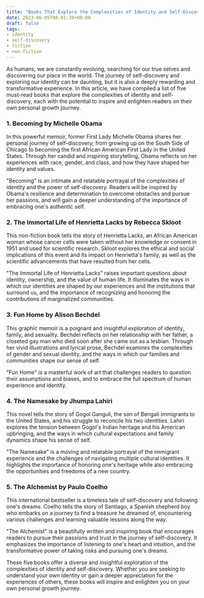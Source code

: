 ```yaml
---
title: "Books That Explore the Complexities of Identity and Self-Discovery"
date: 2023-06-05T08:01:20+00:00
draft: false
tags:
- identity
- self-discovery
- fiction
- non-fiction
---
```


As humans, we are constantly evolving, searching for our true selves and discovering our place in the world. The journey of self-discovery and exploring our identity can be daunting, but it is also a deeply rewarding and transformative experience. In this article, we have compiled a list of five must-read books that explore the complexities of identity and self-discovery, each with the potential to inspire and enlighten readers on their own personal growth journey.

### 1. Becoming by Michelle Obama

In this powerful memoir, former First Lady Michelle Obama shares her personal journey of self-discovery, from growing up on the South Side of Chicago to becoming the first African American First Lady in the United States. Through her candid and inspiring storytelling, Obama reflects on her experiences with race, gender, and class, and how they have shaped her identity and values.

"Becoming" is an intimate and relatable portrayal of the complexities of identity and the power of self-discovery. Readers will be inspired by Obama's resilience and determination to overcome obstacles and pursue her passions, and will gain a deeper understanding of the importance of embracing one's authentic self.

### 2. The Immortal Life of Henrietta Lacks by Rebecca Skloot

This non-fiction book tells the story of Henrietta Lacks, an African American woman whose cancer cells were taken without her knowledge or consent in 1951 and used for scientific research. Skloot explores the ethical and social implications of this event and its impact on Henrietta's family, as well as the scientific advancements that have resulted from her cells.

"The Immortal Life of Henrietta Lacks" raises important questions about identity, ownership, and the value of human life. It illuminates the ways in which our identities are shaped by our experiences and the institutions that surround us, and the importance of recognizing and honoring the contributions of marginalized communities.

### 3. Fun Home by Alison Bechdel

This graphic memoir is a poignant and insightful exploration of identity, family, and sexuality. Bechdel reflects on her relationship with her father, a closeted gay man who died soon after she came out as a lesbian. Through her vivid illustrations and lyrical prose, Bechdel examines the complexities of gender and sexual identity, and the ways in which our families and communities shape our sense of self.

"Fun Home" is a masterful work of art that challenges readers to question their assumptions and biases, and to embrace the full spectrum of human experience and identity.

### 4. The Namesake by Jhumpa Lahiri

This novel tells the story of Gogol Ganguli, the son of Bengali immigrants to the United States, and his struggle to reconcile his two identities. Lahiri explores the tension between Gogol's Indian heritage and his American upbringing, and the ways in which cultural expectations and family dynamics shape his sense of self.

"The Namesake" is a moving and relatable portrayal of the immigrant experience and the challenges of navigating multiple cultural identities. It highlights the importance of honoring one's heritage while also embracing the opportunities and freedoms of a new country.

### 5. The Alchemist by Paulo Coelho

This international bestseller is a timeless tale of self-discovery and following one's dreams. Coelho tells the story of Santiago, a Spanish shepherd boy who embarks on a journey to find a treasure he dreamed of, encountering various challenges and learning valuable lessons along the way.

"The Alchemist" is a beautifully written and inspiring book that encourages readers to pursue their passions and trust in the journey of self-discovery. It emphasizes the importance of listening to one's heart and intuition, and the transformative power of taking risks and pursuing one's dreams.

These five books offer a diverse and insightful exploration of the complexities of identity and self-discovery. Whether you are seeking to understand your own identity or gain a deeper appreciation for the experiences of others, these books will inspire and enlighten you on your own personal growth journey.